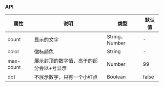 ### API
| 属性      | 说明                                    | 类型           | 默认值 |
|-----------|-----------------------------------------|----------------|--------|
| count     | 显示的文字                              | String，Number | -      |
| color     | 徽标颜色                                | String         | -      |
| max-count | 展示封顶的数字值，高于的部分会以+号显示 | Number         | 99     |
| dot       | 不展示数字，只有一个小红点              | Boolean        | false  |